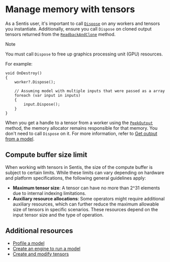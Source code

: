 # Manage memory with tensors

As a Sentis user, it's important to call [`Dispose`](xref:Unity.InferenceEngine.Worker.Dispose) on any workers and tensors you instantiate. Additionally, ensure you call `Dispose` on cloned output tensors returned from the [`ReadbackAndClone`](Unity.InferenceEngine.Tensor.ReadbackAndClone*) method.

> [!NOTE]
> You must call `Dispose` to free up graphics processing unit (GPU) resources.

For example:

```
void OnDestroy()
{
    worker?.Dispose();

    // Assuming model with multiple inputs that were passed as a array
    foreach (var input in inputs)
    {
        input.Dispose();
    }
}
```

When you get a handle to a tensor from a worker using the [`PeekOutput`](xref:Unity.InferenceEngine.Worker.PeekOutput*) method, the memory allocator remains responsible for that memory. You don't need to call `Dispose` on it. For more information, refer to [Get output from a model](get-the-output.md).

## Compute buffer size limit

When working with tensors in Sentis, the size of the compute buffer is subject to certain limits. While these limits can vary depending on hardware and platform specifications, the following general guidelines apply:

* **Maximum tensor size**: A tensor can have no more than 2^31 elements due to internal indexing limitations.
* **Auxiliary resource allocations**: Some operators might require additional auxiliary resources, which can further reduce the maximum allowable size of tensors in specific scenarios. These resources depend on the input tensor size and the type of operation.

## Additional resources

- [Profile a model](profile-a-model.md)
- [Create an engine to run a model](create-an-engine.md)
- [Create and modify tensors](do-basic-tensor-operations.md)
